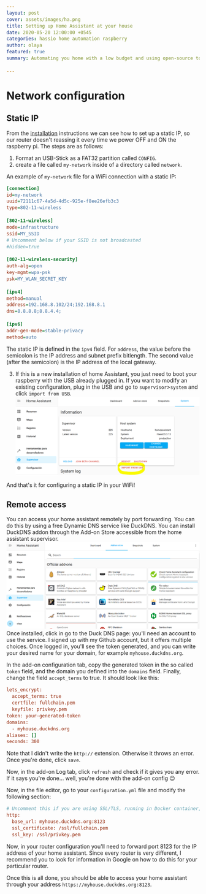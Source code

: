 ```yaml
---
layout: post
cover: assets/images/ha.png
title: Setting up Home Assistant at your house
date: 2020-05-20 12:00:00 +0545
categories: hassio home automation raspberry
author: olaya
featured: true
summary: Automating you home with a low budget and using open-source tools

---
```

# Network configuration
## Static IP
From the [installation](https://www.home-assistant.io/hassio/installation/)
instructions we can see how to set up a static IP, so our router doesn't
reassing it every time we power OFF and ON the raspberry pi. The steps are as
follows:
1. Format an USB-Stick as a FAT32 partition called `CONFIG`.
2. create a file called `my-network` inside of a directory called `network`.

An example of `my-network` file for a WiFi connection with a static IP:

```ini
[connection]
id=my-network
uuid=72111c67-4a5d-4d5c-925e-f8ee26efb3c3
type=802-11-wireless

[802-11-wireless]
mode=infrastructure
ssid=MY_SSID
# Uncomment below if your SSID is not broadcasted
#hidden=true

[802-11-wireless-security]
auth-alg=open
key-mgmt=wpa-psk
psk=MY_WLAN_SECRET_KEY

[ipv4]
method=manual
address=192.168.8.102/24;192.168.8.1
dns=8.8.8.8;8.8.4.4;

[ipv6]
addr-gen-mode=stable-privacy
method=auto
```
The static IP is defined in the `ipv4` field.
For `address`, the value before the semicolon is the IP address and subnet prefix bitlength. The second value (after the semicolon) is the IP address of the local gateway.

3. If this is a new installation of home Assistant, you just need to boot your
raspberry with the USB already plugged in. If you want to modify an existing configuration,
plug in the USB and go to `supervisor`>`system` and click `import from USB`.
![](https://raw.githubusercontent.com/olayasturias/olayasturias.github.io/master/assets/images/importUSB.PNG)

And that's it for configuring a static IP in your WiFi!

## Remote access

You can access your home assistant remotely by port forwarding. You can do this
by using a free Dynamic DNS service like DuckDNS.
You can install DuckDNS addon through the Add-on Store accessible from the home
assistant supervisor.
![](https://raw.githubusercontent.com/olayasturias/olayasturias.github.io/master/assets/images/duckassistant.PNG)
Once installed, click in go to the Duck DNS page: you'll need an account to use
the service. I signed up with my Github account, but it offers multiple choices.
Once logged in, you'll see the token generated, and you can write your desired
name for your domain, for example `myhouse.duckdns.org`.

In the add-on configuration tab, copy the generated token in the so called `token` field,
and the domain you defined into the `domains` field. Finally, change the field
`accept_terms` to true. It should look like this:

```ini
lets_encrypt:
  accept_terms: true
  certfile: fullchain.pem
  keyfile: privkey.pem
token: your-generated-token
domains:
  - myhouse.duckdns.org
aliases: []
seconds: 300
```
Note that I didn't write the `http://` extension. Otherwise it throws an error.
Once you're done, click `save`.

Now, in the add-on Log tab, click `refresh` and check if it gives you any error.
If it says you're done... well, you're done with the add-on config :wink:

Now, in the file editor, go to your `configuration.yml` file and modify the
following section:

```ini
# Uncomment this if you are using SSL/TLS, running in Docker container, etc.
http:
  base_url: myhouse.duckdns.org:8123
  ssl_certificate: /ssl/fullchain.pem
  ssl_key: /ssl/privkey.pem

```

Now, in your router configuration you'll need to forward port 8123 for the IP
address of your home assistant. Since every router is very different, I recommend
you to look for information in Google on how to do this for your particular router.


Once this is all done, you should be able to access your home assistant through
your address  `https://myhouse.duckdns.org:8123`.
